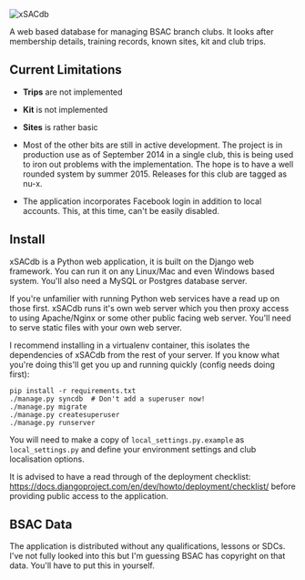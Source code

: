 ![xSACdb](https://raw.github.com/wjdp/xSACdb/master/static_global/images/logo.gif)

A web based database for managing BSAC branch clubs. It looks after membership details, training records, known sites, kit and club trips.

Current Limitations
-------------------
- **Trips** are not implemented
- **Kit** is not implemented
- **Sites** is rather basic

- Most of the other bits are still in active development. The project is in production use as of September 2014 in a single club, this is being used to iron out problems with the implementation. The hope is to have a well rounded system by summer 2015. Releases for this club are tagged as nu-x.

- The application incorporates Facebook login in addition to local accounts. This, at this time, can't be easily disabled.

Install
-------
xSACdb is a Python web application, it is built on the Django web framework. You can run it on any Linux/Mac and even Windows based system. You'll also need a MySQL or Postgres database server.

If you're unfamilier with running Python web services have a read up on those first. xSACdb runs it's own web server which you then proxy access to using Apache/Nginx or some other public facing web server. You'll need to serve static files with your own web server.

I recommend installing in a virtualenv container, this isolates the dependencies of xSACdb from the rest of your server. If you know what you're doing this'll get you up and running quickly (config needs doing first):

    pip install -r requirements.txt
    ./manage.py syncdb  # Don't add a superuser now!
    ./manage.py migrate
    ./manage.py createsuperuser
    ./manage.py runserver

You will need to make a copy of `local_settings.py.example` as `local_settings.py` and define your environment settings and club localisation options.

It is advised to have a read through of the deployment checklist: https://docs.djangoproject.com/en/dev/howto/deployment/checklist/ before providing public access to the application.

BSAC Data
---------
The application is distributed without any qualifications, lessons or SDCs. I've not fully looked into this but I'm guessing BSAC has copyright on that data. You'll have to put this in yourself.
